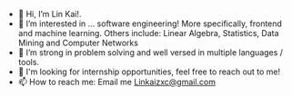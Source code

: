 - 👋 Hi, I’m Lin Kai!. 
- 👀 I’m interested in ... software engineering! More specifically, frontend and machine learning. Others include: Linear Algebra, Statistics, Data Mining and Computer Networks
- 🌱 I’m strong in problem solving and well versed in multiple languages / tools.
- 💞️ I'm looking for internship opportunities, feel free to reach out to me! 
- 📫 How to reach me: Email me Linkaizxc@gmail.com 

<!---
KaiKaizxc/KaiKaizxc is a ✨ special ✨ repository because its `README.md` (this file) appears on your GitHub profile.
You can click the Preview link to take a look at your changes.
--->
